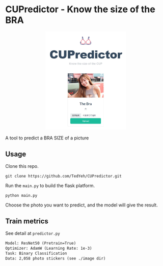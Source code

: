 # CUPredictor - Know the size of the BRA
<div align="center">
 <img src="static/imgs/UI.jpg" width="50%" height="50%">
</div>

A tool to predict a BRA SIZE of a picture

## Usage
Clone this repo. 
```
git clone https://github.com/TedYeh/CUPredictor.git
```

Run the `main.py` to build the flask platform.
```
python main.py
```

Choose the photo you want to predict, and the model will give the result.

## Train metrics
See detail at `predictor.py`
```Python=
Model: ResNet50 (Pretrain=True)
Optimizer: AdamW (Learning Rate: 1e-3)
Task: Binary Classification
Data: 2,058 photo stickers (see ./image dir)
```